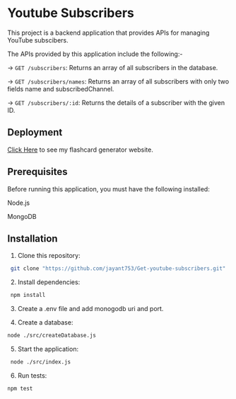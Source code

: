 # Youtube Subscribers

This project is a backend application that provides APIs for managing YouTube subscibers.

The APIs provided by this application include the following:-

-> `GET /subscribers`: Returns an array of all subscribers in the database.

-> `GET /subscribers/names`: Returns an array of all subscribers with only two fields name and subscribedChannel.

-> `GET /subscribers/:id`: Returns the details of a subscriber with the given ID.

## Deployment

[Click Here](https://get-youtube-subscribers-ys42.onrender.com) to see my flashcard generator website.


## Prerequisites

Before running this application, you must have the following installed:

Node.js

MongoDB

## Installation

1. Clone this repository:

```bash
 git clone "https://github.com/jayant753/Get-youtube-subscribers.git"
```

2. Install dependencies:

```bash
 npm install
```

3. Create a .env file and add monogodb uri and port.

4. Create a database:

```bash
node ./src/createDatabase.js
```

5. Start the application:

```bash
 node ./src/index.js
```

6. Run tests:

```bash
npm test 







